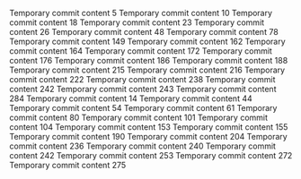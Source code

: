 Temporary commit content 5
Temporary commit content 10
Temporary commit content 18
Temporary commit content 23
Temporary commit content 26
Temporary commit content 48
Temporary commit content 78
Temporary commit content 149
Temporary commit content 162
Temporary commit content 164
Temporary commit content 172
Temporary commit content 176
Temporary commit content 186
Temporary commit content 188
Temporary commit content 215
Temporary commit content 216
Temporary commit content 222
Temporary commit content 238
Temporary commit content 242
Temporary commit content 243
Temporary commit content 284
Temporary commit content 14
Temporary commit content 44
Temporary commit content 54
Temporary commit content 61
Temporary commit content 80
Temporary commit content 101
Temporary commit content 104
Temporary commit content 153
Temporary commit content 155
Temporary commit content 190
Temporary commit content 204
Temporary commit content 236
Temporary commit content 240
Temporary commit content 242
Temporary commit content 253
Temporary commit content 272
Temporary commit content 275
